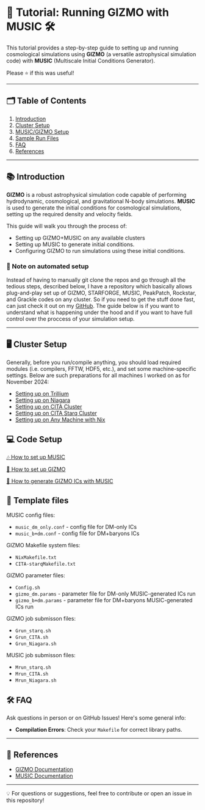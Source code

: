 # 🚀 Tutorial: Running GIZMO with MUSIC 🛠️

This tutorial provides a step-by-step guide to setting up and running cosmological simulations using **GIZMO** (a versatile astrophysical simulation code) with **MUSIC** (Multiscale Initial Conditions Generator).

Please ⭐ if this was useful!

---

## 🗂️ Table of Contents
1. [Introduction](#introduction)
2. [Cluster Setup](#cluster-setup)
3. [MUSIC/GIZMO Setup](#code-setup)
4. [Sample Run Files](#sample-run-parameters-and-how-to-use-them)
5. [FAQ](#faq)
6. [References](#references)

---

## 📚 Introduction

**GIZMO** is a robust astrophysical simulation code capable of performing hydrodynamic, cosmological, and gravitational N-body simulations. **MUSIC** is used to generate the initial conditions for cosmological simulations, setting up the required density and velocity fields.

This guide will walk you through the process of:
- Setting up GIZMO+MUSIC on any available clusters
- Setting up MUSIC to generate initial conditions.
- Configuring GIZMO to run simulations using these initial conditions.

### 🤖 Note on automated setup
Instead of having to manually git clone the repos and go through all the tedious
steps, described below, I have a repository which basically allows plug-and-play
set up of GIZMO, STARFORGE, MUSIC, PeakPatch, Rockstar, and Grackle codes on any 
cluster. So if you need to get the stuff done fast, can just check it out
on my [GitHub](https://github.com/Vasissualiyp/GIZMO-setup). The guide below is
if you want to understand what is happening under the hood and if you want
to have full control over the proccess of your simulation setup.

---

## 🖥 **Cluster Setup**

Generally, before you run/compile anything, you should load required modules (i.e. compilers, FFTW, HDF5, etc.), and set some machine-specific settings. Below are such preparations for all machines I worked on as for November 2024:
- [Setting up on Trillium](docs/trillium_setup.md)
- [Setting up on Niagara](docs/niagara_setup.md)
- [Setting up on CITA Cluster](docs/cita_setup.md)
- [Setting up on CITA Starq Cluster](docs/starq_setup.md)
- [Setting up on Any Machine with Nix](docs/nix_setup.md)

## 💻 **Code Setup**

[🎶 How to set up MUSIC](docs/music_setup.md)

[🚀 How to set up GIZMO](docs/gizmo_setup.md)

[🌌 How to generate GIZMO ICs with MUSIC](docs/music_gizmo_ics.md)

## 🔡 Template files

MUSIC config files:
* `music_dm_only.conf` - config file for DM-only ICs 
* `music_b+dm.conf` - config file for DM+baryons ICs 

GIZMO Makefile system files:
* `NixMakefile.txt`
* `CITA-starqMakefile.txt`

GIZMO parameter files:
* `Config.sh`
* `gizmo_dm.params` - parameter file for DM-only MUSIC-generated ICs run
* `gizmo_b+dm.params` - parameter file for DM+baryons MUSIC-generated ICs run
 
GIZMO job submisson files:
* `Grun_starq.sh`
* `Grun_CITA.sh`
* `Grun_Niagara.sh`

MUSIC job submisson files:
* `Mrun_starq.sh`
* `Mrun_CITA.sh`
* `Mrun_Niagara.sh`

## 🛠️ FAQ

Ask questions in person or on GitHub Issues! Here's some general info:

- **Compilation Errors**: Check your `Makefile` for correct library paths.

---

## 📖 References

- [GIZMO Documentation](http://www.tapir.caltech.edu/~phopkins/Site/GIZMO_files/gizmo_documentation.html)
- [MUSIC Documentation](https://www-n.oca.eu/ohahn/MUSIC/)

---

💡 For questions or suggestions, feel free to contribute or open an issue in this repository!

